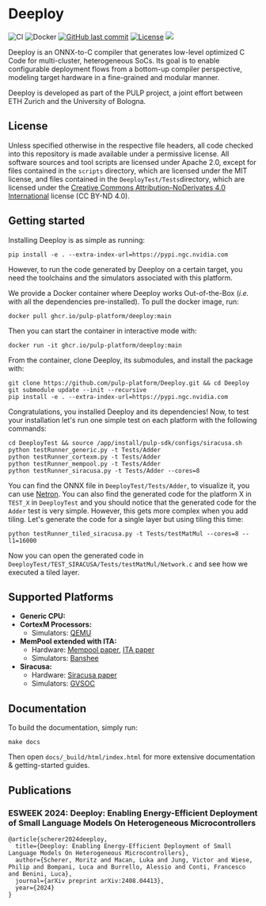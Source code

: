 # Deeploy

![CI](https://github.com/pulp-platform/Deeploy/actions/workflows/CI.yml/badge.svg?branch=devel)
![Docker](https://github.com/pulp-platform/Deeploy/actions/workflows/BuildDocker.yml/badge.svg)
[![GitHub last commit](https://img.shields.io/github/last-commit/pulp-platform/Deeploy)](#)
[![License](https://img.shields.io/badge/License-Apache%202.0-blue.svg)](https://opensource.org/licenses/Apache-2.0)
![](https://img.shields.io/badge/Provided_by_PULP_Platform-24AF4B)

Deeploy is an ONNX-to-C compiler that generates low-level optimized C Code for multi-cluster, heterogeneous SoCs. Its goal is to enable configurable deployment flows from a bottom-up compiler perspective, modeling target hardware in a fine-grained and modular manner.

Deeploy is developed as part of the PULP project, a joint effort between ETH Zurich and the University of Bologna.

## License

Unless specified otherwise in the respective file headers, all code checked into this repository is made available under a permissive license. All software sources and tool scripts are licensed under Apache 2.0, except for files contained in the `scripts` directory, which are licensed under the MIT license, and files contained in the `DeeployTest/Tests`directory, which are licensed under the [Creative Commons Attribution-NoDerivates 4.0 International](https://creativecommons.org/licenses/by-nd/4.0) license (CC BY-ND 4.0).

## Getting started

Installing Deeploy is as simple as running:
```
pip install -e . --extra-index-url=https://pypi.ngc.nvidia.com
```
However, to run the code generated by Deeploy on a certain target, you need the toolchains and the simulators associated with this platform.

We provide a Docker container where Deeploy works Out-of-the-Box (*i.e.* with all the dependencies pre-installed). To pull the docker image, run:
```
docker pull ghcr.io/pulp-platform/deeploy:main
```
Then you can start the container in interactive mode with:
```
docker run -it ghcr.io/pulp-platform/deeploy:main
```
From the container, clone Deeploy, its submodules, and install the package with:
```
git clone https://github.com/pulp-platform/Deeploy.git && cd Deeploy
git submodule update --init --recursive
pip install -e . --extra-index-url=https://pypi.ngc.nvidia.com
```
Congratulations, you installed Deeploy and its dependencies! Now, to test your installation let's run one simple test on each platform with the following commands:
```
cd DeeployTest && source /app/install/pulp-sdk/configs/siracusa.sh
python testRunner_generic.py -t Tests/Adder
python testRunner_cortexm.py -t Tests/Adder
python testRunner_mempool.py -t Tests/Adder
python testRunner_siracusa.py -t Tests/Adder --cores=8
```

You can find the ONNX file in `DeeployTest/Tests/Adder`, to visualize it, you can use [Netron](https://netron.app/). You can also find the generated code for the platform X in `TEST_X` in `DeeployTest` and you should notice that the generated code for the `Adder` test is very simple. However, this gets more complex when you add tiling. Let's generate the code for a single layer but using tiling this time:
```
python testRunner_tiled_siracusa.py -t Tests/testMatMul --cores=8 --l1=16000
``` 
Now you can open the generated code in `DeeployTest/TEST_SIRACUSA/Tests/testMatMul/Network.c` and see how we executed a tiled layer.

## Supported Platforms

- **Generic CPU:**
- **CortexM Processors:**
    - Simulators: [QEMU](https://www.qemu.org/)
- **MemPool extended with ITA:**
    - Hardware: [Mempool paper](https://arxiv.org/abs/2303.17742), [ITA paper](https://arxiv.org/abs/2307.03493)
    - Simulators: [Banshee](https://github.com/pulp-platform/banshee)
- **Siracusa:**
    - Hardware: [Siracusa paper](https://arxiv.org/abs/2312.14750)
    - Simulators: [GVSOC](https://github.com/gvsoc/gvsoc)

## Documentation

To build the documentation, simply run:
```
make docs
```
Then open `docs/_build/html/index.html` for more extensive documentation & getting-started guides.

## Publications

### ESWEEK 2024: Deeploy: Enabling Energy-Efficient Deployment of Small Language Models On Heterogeneous Microcontrollers
```
@article{scherer2024deeploy,
  title={Deeploy: Enabling Energy-Efficient Deployment of Small Language Models On Heterogeneous Microcontrollers},
  author={Scherer, Moritz and Macan, Luka and Jung, Victor and Wiese, Philip and Bompani, Luca and Burrello, Alessio and Conti, Francesco and Benini, Luca},
  journal={arXiv preprint arXiv:2408.04413},
  year={2024}
}
```

